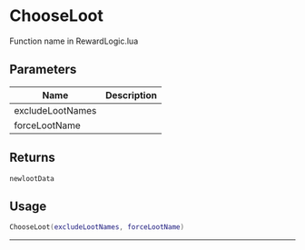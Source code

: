 # ChooseLoot

Function name in RewardLogic.lua

## Parameters

| Name             | Description |
| ---------------- | ----------- |
| excludeLootNames |             |
| forceLootName    |             |

## Returns

`newlootData`

## Usage

```lua
ChooseLoot(excludeLootNames, forceLootName)
```

---
